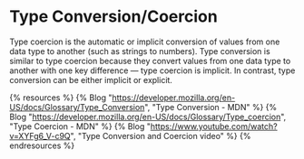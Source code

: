 # Type Conversion/Coercion

Type coercion is the automatic or implicit conversion of values from one data type to another (such as strings to numbers). Type conversion is similar to type coercion because they convert values from one data type to another with one key difference — type coercion is implicit. In contrast, type conversion can be either implicit or explicit.

{% resources %}
  {% Blog "https://developer.mozilla.org/en-US/docs/Glossary/Type_Conversion", "Type Conversion - MDN" %}
  {% Blog "https://developer.mozilla.org/en-US/docs/Glossary/Type_coercion", "Type Coercion - MDN" %}
  {% Blog "https://www.youtube.com/watch?v=XYFg6_V-c9Q", "Type Conversion and Coercion video" %}
{% endresources %}
